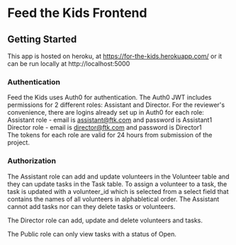 # Feed the Kids Frontend

## Getting Started

This app is hosted on heroku, at https://for-the-kids.herokuapp.com/ or it can be run locally at http://localhost:5000

### Authentication 
Feed the Kids uses Auth0 for authentication.  The Auth0 JWT includes permissions for 2 different roles: Assistant and Director.
For the reviewer's convenience, there are logins already set up in Auth0 for each role:   
Assistant role - email is assistant@ftk.com and password is Assistant1   
Director role  - email is director@ftk.com and password is Director1   
The tokens for each role are valid for 24 hours from submission of the project.

###  Authorization
The Assistant role can add and update volunteers in the Volunteer table and they can update tasks in the Task table. 
To assign a volunteer to a task, the task is updated with a volunteer_id which is selected from a select field that
contains the names of all volunteers in alphabletical order.  The Assistant cannot add tasks nor can they delete
tasks or volunteers.

The Director role can add, update and delete volunteers and tasks.

The Public role can only view tasks with a status of Open.


